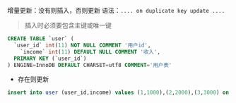增量更新：没有则插入，否则更新
语法：`.... on duplicate key update ....`
> 插入时必须要包含主键或唯一键

```sql
CREATE TABLE `user` (
  `user_id` int(11) NOT NULL COMMENT '用户id',
	`income` int(11) DEFAULT NULL COMMENT '收入',
  PRIMARY KEY (`user_id`)
) ENGINE=InnoDB DEFAULT CHARSET=utf8 COMMENT='用户表'
```

- 存在则更新

```sql
insert into user (user_id,income) values (1,1000),(2,2000),(3,3000) on duplicate key update income=values(income)
```